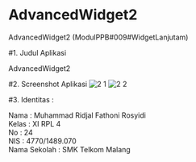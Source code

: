 # AdvancedWidget2

AdvancedWidget2 (ModulPPB#009#WidgetLanjutam)

#1. Judul Aplikasi

AdvancedWidget2

#2. Screenshot Aplikasi
![2 1](https://cloud.githubusercontent.com/assets/21316966/18820367/31815df8-83c7-11e6-80a3-ce0652043719.png)
![2 2](https://cloud.githubusercontent.com/assets/21316966/18820368/31aeb050-83c7-11e6-8a95-9d1dcc6a4bf9.png)

#3. Identitas :

Nama : Muhammad Ridjal Fathoni Rosyidi <br>
Kelas : XI RPL 4 <br>
No : 24 <br>
NIS : 4770/1489.070 <br>
Nama Sekolah : SMK Telkom Malang
